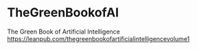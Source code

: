 # TheGreenBookofAI
The Green Book of Artificial Intelligence
https://leanpub.com/thegreenbookofartificialintelligencevolume1
